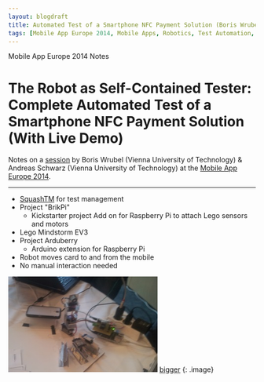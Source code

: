 ```yaml
---
layout: blogdraft
title: Automated Test of a Smartphone NFC Payment Solution (Boris Wrubel and Andreas Schwarz)
tags: [Mobile App Europe 2014, Mobile Apps, Robotics, Test Automation, NFC, Smartphone]
---
```


Mobile App Europe 2014 Notes

The Robot as Self-Contained Tester: Complete Automated Test of a Smartphone NFC Payment Solution (With Live Demo)
===
Notes on a [session](http://mobileappeurope.com/talks/robot-self-contained-tester-complete-automated-test-smartphone-nfc-payment-solution-live-demo/ "The Robot as Self-Contained Tester: Complete Automated Test of a Smartphone NFC Payment Solution (With Live Demo)")
by Boris Wrubel (Vienna University of Technology) & Andreas Schwarz (Vienna University of Technology)
at the [Mobile App Europe 2014](http://mobileappeurope.com/).

---

* [SquashTM](http://www.squashtest.org/) for test management
* Project "BrikPi"
    * Kickstarter project Add on for Raspberry Pi to attach Lego sensors and motors
* Lego Mindstorm EV3
* Project Arduberry
    * Arduino extension for Raspberry Pi
* Robot moves card to and from the mobile
* No manual interaction needed

![Setup](/images/posts/MobileAppEurope2014/TestingRobot_thumb.jpg) [bigger](/images/posts/MobileAppEurope2014/TestingRobot.jpg)
{: .image}
